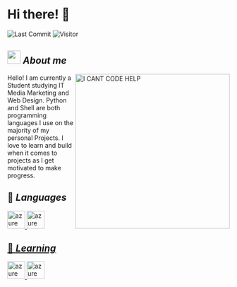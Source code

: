 # Hi there! 👋
![Last Commit](https://img.shields.io/github/last-commit/Derisorant/Derisorant?color=ff69b4&label=Last%20Commit)
![Visitor](https://visitor-badge.laobi.icu/badge?page_id=Derisorant.repoName)

## <img align="centre" src="https://i.ibb.co/t37yTc3/images-removebg-preview.png" width="30px"> ***About me***

<img align="right" width=350px alt="I CANT CODE HELP" src="https://i.ibb.co/WDvc8hg/ezgif-1-b556d5886f.gif" />

Hello! I am currently a Student studying IT Media Marketing and Web Design.
Python and Shell are both programming languages I use on the majority of my personal Projects.
I love to learn and build when it comes to projects as I get motivated to make progress.

## 📜 ***Languages***

<p align="left"> <a href="https://www.python.org/psf-landing/" target="_blank" rel="noreferrer"> <img src="https://upload.wikimedia.org/wikipedia/commons/thumb/c/c3/Python-logo-notext.svg/1869px-Python-logo-notext.svg.png" alt="azure" width="40" height="40"/> <a align="left"> <a href="https://learn.microsoft.com/en-us/powershell/" target="_blank" rel="noreferrer"> <img src="https://upload.wikimedia.org/wikipedia/commons/2/2f/PowerShell_5.0_icon.png" alt="azure" width="40" height="40"/>
  
## 📃 ***Learning***
 
<a align="left"> <a href="https://www.python.org/psf-landing/" target="_blank" rel="noreferrer"> <img src="https://cdn-icons-png.flaticon.com/512/919/919827.png" alt="azure" width="40" height="40"/> <a align="left"> <a href="https://www.python.org/psf-landing/" target="_blank" rel="noreferrer"> <img src="https://cdn-icons-png.flaticon.com/512/919/919827.png" alt="azure" width="40" height="40"/>


